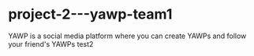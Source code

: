 # project-2---yawp-team1
YAWP is a social media platform where you can create YAWPs and follow your friend's YAWPs
test2

